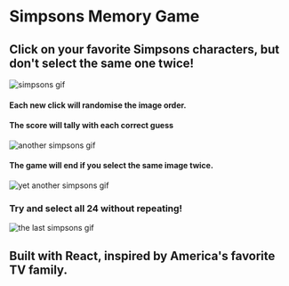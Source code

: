 # Simpsons Memory Game

## Click on your favorite Simpsons characters, but don't select the same one twice!


![simpsons gif](http://media.giphy.com/media/kEKcOWl8RMLde/giphy.gif)

#### Each new click will randomise the image order. 

#### The score will tally with each correct guess

![another simpsons gif](https://media.giphy.com/media/eNTxLwTGW7E64/giphy.gif)

#### The game will end if you select the same image twice.

![yet another simpsons gif](https://media.giphy.com/media/fDO2Nk0ImzvvW/giphy.gif) 

### Try and select all 24 without repeating! 

![the last simpsons gif](https://media.giphy.com/media/3o7TKVUn7iM8FMEU24/giphy.gif)

## Built with React, inspired by America's favorite TV family. 



 